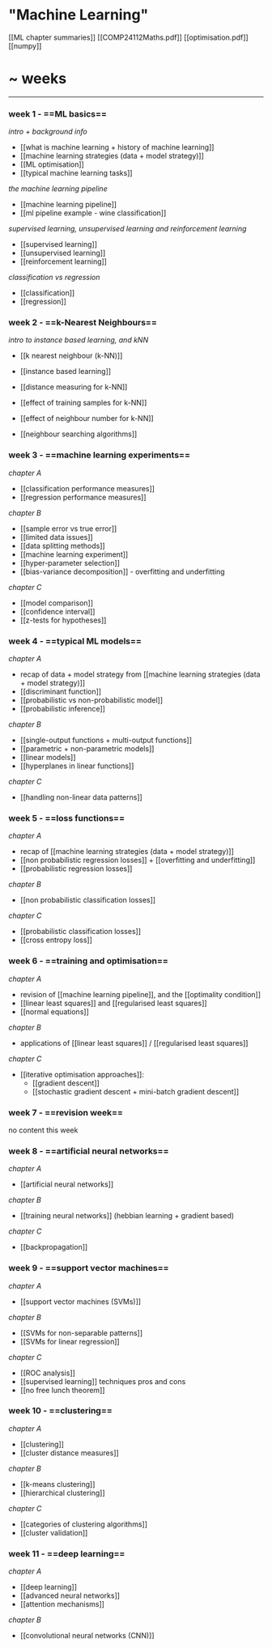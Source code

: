 # "Machine Learning"

[[ML chapter summaries]]
[[COMP24112Maths.pdf]]
[[optimisation.pdf]]
[[numpy]]


# ~ weeks
***
### week 1 - ==ML basics==
*intro + background info*
- [[what is machine learning + history of machine learning]]
- [[machine learning strategies (data + model strategy)]]
- [[ML optimisation]]
- [[typical machine learning tasks]]

*the machine learning pipeline*
- [[machine learning pipeline]]
- [[ml pipeline example - wine classification]]

*supervised learning, unsupervised learning and reinforcement learning*
- [[supervised learning]]
- [[unsupervised learning]]
- [[reinforcement learning]]

*classification vs regression*
- [[classification]]
- [[regression]]

### week 2 - ==k-Nearest Neighbours==
*intro to instance based learning, and kNN*
- [[k nearest neighbour (k-NN)]]
- [[instance based learning]]
- [[distance measuring for k-NN]]

- [[effect of training samples for k-NN]]
- [[effect of neighbour number for k-NN]]
- [[neighbour searching algorithms]]

### week 3 - ==machine learning experiments==
*chapter A*
- [[classification performance measures]]
- [[regression performance measures]]

*chapter B*
- [[sample error vs true error]]
- [[limited data issues]]
- [[data splitting methods]]
- [[machine learning experiment]]
- [[hyper-parameter selection]]
- [[bias-variance decomposition]] - overfitting and underfitting

*chapter C*
- [[model comparison]]
- [[confidence interval]]
- [[z-tests for hypotheses]]

### week 4 - ==typical ML models==
*chapter A*
- recap of data + model strategy from [[machine learning strategies (data + model strategy)]]
- [[discriminant function]] 
- [[probabilistic vs non-probabilistic model]]
- [[probabilistic inference]]

*chapter B*
- [[single-output functions + multi-output functions]]
- [[parametric + non-parametric models]]
- [[linear models]]
- [[hyperplanes in linear functions]]

*chapter C*
- [[handling non-linear data patterns]]

### week 5 - ==loss functions==
*chapter A*
- recap of [[machine learning strategies (data + model strategy)]]
- [[non probabilistic regression losses]] + [[overfitting and underfitting]]
- [[probabilistic regression losses]]

*chapter B*
- [[non probabilistic classification losses]]

*chapter C*
- [[probabilistic classification losses]]
- [[cross entropy loss]]



### week 6 - ==training and optimisation==
*chapter A*
- revision of [[machine learning pipeline]], and the [[optimality condition]]
- [[linear least squares]] and [[regularised least squares]]
- [[normal equations]]

*chapter B*
- applications of [[linear least squares]] / [[regularised least squares]]

*chapter C*
- [[iterative optimisation approaches]]:
	- [[gradient descent]]
	- [[stochastic gradient descent + mini-batch gradient descent]]

### week 7 - ==revision week==
no content this week

### week 8 - ==artificial neural networks==
*chapter A*
- [[artificial neural networks]]

*chapter B*
- [[training neural networks]] (hebbian learning + gradient based)

*chapter C*
- [[backpropagation]]

### week 9 - ==support vector machines==
*chapter A*
- [[support vector machines (SVMs)]]

*chapter B*
- [[SVMs for non-separable patterns]]
- [[SVMs for linear regression]]

*chapter C*
- [[ROC analysis]]
- [[supervised learning]] techniques pros and cons
- [[no free lunch theorem]]

### week 10 - ==clustering==
*chapter A*
- [[clustering]]
- [[cluster distance measures]]

*chapter B*
- [[k-means clustering]]
- [[hierarchical clustering]]

*chapter C*
- [[categories of clustering algorithms]]
- [[cluster validation]]

### week 11 - ==deep learning==
*chapter A*
- [[deep learning]]
- [[advanced neural networks]]
- [[attention mechanisms]]

*chapter B*
- [[convolutional neural networks (CNN)]]